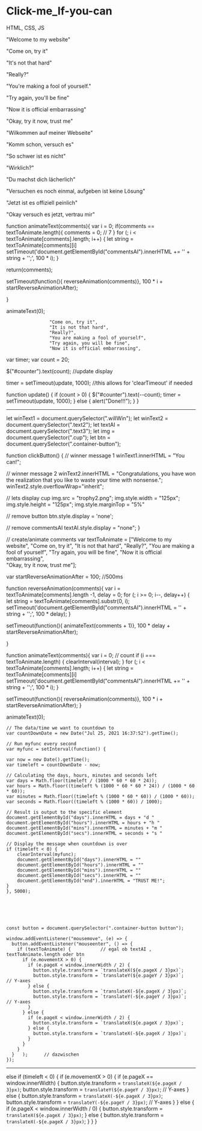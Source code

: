 # Click-me_If-you-can
 HTML, CSS, JS



<p>"Welcome to my website"</p>
<p>"Come on, try it"</p>
<p>"It's not that hard"</p>
<p>"Really?"</p>
<p>"You're making a fool of yourself."</p>
<p>"Try again, you'll be fine"</p>
<p>"Now it is official embarrassing"</p>
<p>"Okay, try it now, trust me"</p>



<p>"Wilkommen auf meiner Webseite"</p>
<p>"Komm schon, versuch es"</p>
<p>"So schwer ist es nicht"</p>
<p>"Wirklich?"</p>
<p>"Du machst dich lächerlich"</p>
<p>"Versuchen es noch einmal, aufgeben ist keine Lösung"</p>
<p>"Jetzt ist es offiziell peinlich"</p>
<p>"Okay versuch es jetzt, vertrau mir"</p>




function animateText(comments){
  var i = 0;
  if(comments ==  textToAnimate.length){
    comments = 0;   // 7
  }
  for (; i < textToAnimate[comments].length; i++) {
    let string = textToAnimate[comments][i]
    setTimeout('document.getElementById("commentsAI").innerHTML += \'' + string + '\';', 100 * i);
  }
 
  return(comments);

 setTimeout(function(){ reverseAnimation(comments)}, 100 * i + startReverseAnimationAfter);

}

animateText(0);


                    "Come on, try it", 
                    "It is not that hard", 
                    "Really?", 
                    "You are making a fool of yourself", 
                    "Try again, you will be fine", 
                    "Now it is official embarrassing", 




var timer;
var count = 20;

$("#counter").text(count);
//update display

timer = setTimeout(update, 1000);
//this allows for 'clearTimeout' if needed

function update()
{
    if (count > 0)
    {
       $("#counter").text(--count);
       timer = setTimeout(update, 1000);
    }
    else
    {
        alert("Done!!!");
    }
}



--------------------------------------------------------


let winText1 = document.querySelector(".willWin");
let winText2 = document.querySelector(".text2");
let textAI = document.querySelector(".text3");
let img = document.querySelector(".cup");
let btn = document.querySelector(".container-button");


function clickButton() {
  // winner message 1
  winText1.innerHTML = "You can!";

  // winner message 2
  winText2.innerHTML = "Congratulations, you have won the realization that you like to waste your time with nonsense.";
  winText2.style.overflowWrap="inherit";

  // lets display cup
  img.src = "trophy2.png";
	img.style.width = "125px";
	img.style.height = "125px";
  img.style.marginTop = "5%"

  // remove button
  btn.style.display = 'none';

  // remove commentsAI 
  textAI.style.display = "none"; 
}


// create/animate comments
var textToAnimate = ["Welcome to my website", 
                    "Come on, try it", 
                    "It is not that hard", 
                    "Really?", 
                    "You are making a fool of yourself", 
                    "Try again, you will be fine", 
                    "Now it is official embarrassing",  
                    "Okay, try it now, trust me"];

var startReverseAnimationAfter = 100; //500ms


function reverseAnimation(comments){
  var i = textToAnimate[comments].length -1, delay = 0;
  for (; i >= 0; i--, delay++) {
    let string = textToAnimate[comments].substr(0, i);
    setTimeout('document.getElementById("commentsAI").innerHTML = \'' + string + '\';', 100 * delay);
  }

   setTimeout(function(){ animateText(comments + 1)}, 100 * delay + startReverseAnimationAfter);

}


function animateText(comments){
  var i = 0;  // count
  if (i === textToAnimate.length) {
    clearInterval(interval);
  }
  for (; i < textToAnimate[comments].length; i++) {
    let string = textToAnimate[comments][i]
    setTimeout('document.getElementById("commentsAI").innerHTML += \'' + string + '\';', 100 * i);
  }

  setTimeout(function(){ reverseAnimation(comments)}, 100 * i + startReverseAnimationAfter);
}

animateText(0);




    // The data/time we want to countdown to
    var countDownDate = new Date("Jul 25, 2021 16:37:52").getTime();

    // Run myfunc every second
    var myfunc = setInterval(function() {

    var now = new Date().getTime();
    var timeleft = countDownDate - now;
        
    // Calculating the days, hours, minutes and seconds left
    var days = Math.floor(timeleft / (1000 * 60 * 60 * 24));
    var hours = Math.floor((timeleft % (1000 * 60 * 60 * 24)) / (1000 * 60 * 60));
    var minutes = Math.floor((timeleft % (1000 * 60 * 60)) / (1000 * 60));
    var seconds = Math.floor((timeleft % (1000 * 60)) / 1000);
        
    // Result is output to the specific element
    document.getElementById("days").innerHTML = days + "d "
    document.getElementById("hours").innerHTML = hours + "h " 
    document.getElementById("mins").innerHTML = minutes + "m " 
    document.getElementById("secs").innerHTML = seconds + "s " 
        
    // Display the message when countdown is over
    if (timeleft < 0) {
        clearInterval(myfunc);
        document.getElementById("days").innerHTML = ""
        document.getElementById("hours").innerHTML = "" 
        document.getElementById("mins").innerHTML = ""
        document.getElementById("secs").innerHTML = ""
        document.getElementById("end").innerHTML = "TRUST ME!";
    }
    }, 5000);






    const button = document.querySelector(".container-button button");

    window.addEventListener("mousemove", (e) => {
      button.addEventListener("mouseenter", () => {
        if (textToAnimate) {           // egal ob textAI , textToAnimate.length oder btn
          if (e.movementX > 0) {
            if (e.pageX < window.innerWidth / 2) {
              button.style.transform = `translateX(${e.pageX / 3}px)`;
              button.style.transform = `translateY(${e.pageY / 3}px)`;      // Y-axes
            } else {
              button.style.transform = `translateX(-${e.pageX / 3}px)`;
              button.style.transform = `translateY(-${e.pageY / 3}px)`;     // Y-axes
            }
          } else {
            if (e.pageX < window.innerWidth / 2) {
              button.style.transform = `translateX(${e.pageX / 3}px)`;
            } else {
              button.style.transform = `translateX(-${e.pageX / 3}px)`;
            }
          } 
        }  
      }   );      // dazwischen
    });



-------------------------------------------------
else if (timeleft < 0) {
          if (e.movementX > 0) {
            if (e.pageX == window.innerWidth) {
              button.style.transform = `translateX(${e.pageX / 3}px)`;
              button.style.transform = `translateY(${e.pageY / 3}px)`;      // Y-axes
            } else {
              button.style.transform = `translateX(-${e.pageX / 3}px)`;
              button.style.transform = `translateY(-${e.pageY / 3}px)`;     // Y-axes
            }
          } else {
            if (e.pageX < window.innerWidth / 0) {
              button.style.transform = `translateX(${e.pageX / 3}px)`;
            } else {
              button.style.transform = `translateX(-${e.pageX / 3}px)`;
            }
          }
        }